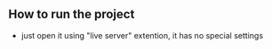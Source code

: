 ## How to run the project

- just open it using "live server" extention, it has no special settings 